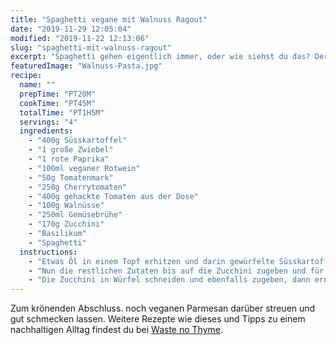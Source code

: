```yaml
---
title: "Spaghetti vegane mit Walnuss Ragout"
date: "2019-11-29 12:05:04"
modified: "2019-11-22 12:13:06"
slug: "spaghetti-mit-walnuss-ragout"
excerpt: "Spaghetti gehen eigentlich immer, oder wie siehst du das? Der Klassiker mit Tomatensosse schmeckt jedes Mal aufs Neue. Damit es aber nicht langweilig wird, haben wir den Klassiker neu aufgelegt und ihm ein paar Komponenten zusätzlich geschenkt. "
featuredImage: "Walnuss-Pasta.jpg"
recipe:
  name: ""
  prepTime: "PT20M"
  cookTime: "PT45M"
  totalTime: "PT1H5M"
  servings: "4"
  ingredients:
    - "400g Süsskartoffel"
    - "1 große Zwiebel"
    - "1 rote Paprika"
    - "100ml veganer Rotwein"
    - "50g Tomatenmark"
    - "250g Cherrytomaten"
    - "400g gehackte Tomaten aus der Dose"
    - "100g Walnüsse"
    - "250ml Gemüsebrühe"
    - "170g Zucchini"
    - "Basilikum"
    - "Spaghetti"
  instructions:
    - "Etwas Öl in einem Topf erhitzen und darin gewürfelte Süsskartoffel, Zwiebel und Paprika anbraten. Mit Wein ablöschen und einreduzieren lassen, auf die Hälfte."
    - "Nun die restlichen Zutaten bis auf die Zucchini zugeben und für etwa 15-20 Minuten aufköcheln lassen."
    - "Die Zucchini in Würfel schneiden und ebenfalls zugeben, dann erneut für weitere 20 Minuten auf kleiner Flamme köcheln, bis die Sosse angedickt ist."
---
```


Zum krönenden Abschluss. noch veganen Parmesan darüber streuen und gut schmecken lassen. Weitere Rezepte wie dieses und Tipps zu einem nachhaltigen Alltag findest du bei [Waste no Thyme](https://wastenothyme.com).